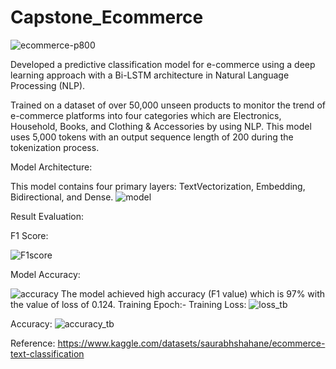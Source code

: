 # Capstone_Ecommerce
![ecommerce-p800](https://github.com/user-attachments/assets/d8eb2258-6f5c-4d9e-a8af-ee40fbadc54e)

Developed a predictive classification model for e-commerce using a deep learning approach with a Bi-LSTM architecture in Natural Language Processing (NLP).

Trained on a dataset of over 50,000 unseen products to monitor the trend of e-commerce platforms into four categories which are Electronics, Household, 
Books, and Clothing & Accessories by using NLP. This model uses 5,000 tokens with an output sequence length of 200 during the tokenization process.

Model Architecture: 

This model contains four primary layers: TextVectorization, Embedding, Bidirectional, and Dense.
![model](https://github.com/user-attachments/assets/ea9fb240-ef7d-44df-8d1e-b8e37664fa49)


Result Evaluation: 

F1 Score:

![F1score](https://github.com/user-attachments/assets/63a3646a-c267-47d5-bdac-6b39748275b9)

Model Accuracy: 

![accuracy](https://github.com/user-attachments/assets/63c96394-46ac-49f7-8cf6-1f023349af8b)
The model achieved high accuracy (F1 value) which is 97% with the value of loss of 0.124.
Training Epoch:- 
Training Loss:
![loss_tb](https://github.com/user-attachments/assets/a5268280-22cc-4a80-a1ca-d1afb23e87dd)

Accuracy: 
![accuracy_tb](https://github.com/user-attachments/assets/83aa2dfc-c8ec-4e8b-82a4-07233972085c)

Reference:
https://www.kaggle.com/datasets/saurabhshahane/ecommerce-text-classification



